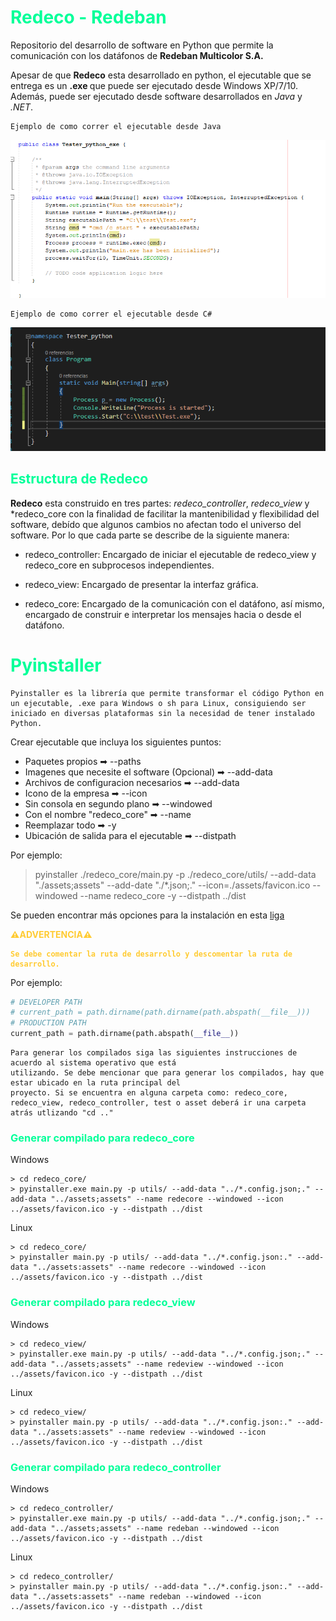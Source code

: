 <h1 style="color: #00ff99;"> Redeco - Redeban</h1>

Repositorio del desarrollo de software en Python que permite la comunicación con los datáfonos de **Redeban Multicolor S.A.** 

Apesar de que **Redeco** esta desarrollado en python, el ejecutable que se entrega es un <strong> .exe </strong> que puede ser ejecutado desde Windows XP/7/10. Además, puede ser ejecutado desde software desarrollados en *Java* y *.NET*.

    Ejemplo de como correr el ejecutable desde Java
![Imagen de ejemplo en Java](./assets/java_example.png)

    Ejemplo de como correr el ejecutable desde C#

![Imagen de ejemplo en C#](./assets/net_example.png)


<h2 style="color: #00ff99;">Estructura de Redeco</h2>

**Redeco** esta construido en tres partes: *redeco_controller*, *redeco_view* y *redeco_core con la finalidad de facilitar la mantenibilidad y flexibilidad del software, debído que algunos cambios no afectan todo el universo del software. Por lo que cada parte se describe de la siguiente manera:

* redeco_controller: Encargado de iniciar el ejecutable de redeco_view y redeco_core en subprocesos independientes.

* redeco_view: Encargado de presentar la interfaz gráfica.

* redeco_core: Encargado de la comunicación con el datáfono, así mismo, encargado de construir e interpretar los mensajes hacia o desde el datáfono.

<h1 style="color: #00ff99;"> Pyinstaller</h1>

    Pyinstaller es la librería que permite transformar el código Python en un ejecutable, .exe para Windows o sh para Linux, consiguiendo ser iniciado en diversas plataformas sin la necesidad de tener instalado Python.


Crear ejecutable que incluya los siguientes puntos:

* Paquetes propios ➡ --paths 
* Imagenes que necesite el software (Opcional) ➡ --add-data
* Archivos de configuracion necesarios ➡ --add-data
* Icono de la empresa ➡ --icon
* Sin consola en segundo plano ➡ --windowed
* Con el nombre "redeco_core" ➡ --name 
* Reemplazar todo ➡ -y
* Ubicación de salida para el ejecutable ➡ --distpath 

Por ejemplo:

> pyinstaller ./redeco_core/main.py -p ./redeco_core/utils/ --add-data "./assets;assets" --add-date "./*.json;." --icon=./assets/favicon.ico --windowed --name redeco_core -y --distpath ../dist

Se pueden encontrar más opciones para la instalación en esta [liga](https://pyinstaller.readthedocs.io/en/stable/usage.html)

<span style="color:#ffcb32">
    <strong>⚠ADVERTENCIA⚠
    
    Se debe comentar la ruta de desarrollo y descomentar la ruta de desarrollo.
</strong>
</span>
Por ejemplo:

```python
# DEVELOPER PATH
# current_path = path.dirname(path.dirname(path.abspath(__file__)))
# PRODUCTION PATH
current_path = path.dirname(path.abspath(__file__))
```


    Para generar los compilados siga las siguientes instrucciones de acuerdo al sistema operativo que está
    utilizando. Se debe mencionar que para generar los compilados, hay que estar ubicado en la ruta principal del
    proyecto. Si se encuentra en alguna carpeta como: redeco_core, redeco_view, redeco_controller, test o asset deberá ir una carpeta atrás utlizando "cd .."

<h3 style="color: #00ff99;">Generar compilado para redeco_core </h3>



Windows

    > cd redeco_core/
    > pyinstaller.exe main.py -p utils/ --add-data "../*.config.json;." --add-data "../assets;assets" --name redecore --windowed --icon ../assets/favicon.ico -y --distpath ../dist 

Linux

    > cd redeco_core/
    > pyinstaller main.py -p utils/ --add-data "../*.config.json:." --add-data "../assets:assets" --name redecore --windowed --icon ../assets/favicon.ico -y --distpath ../dist 

<h3 style="color: #00ff99;">Generar compilado para redeco_view</h3>

Windows

    > cd redeco_view/
    > pyinstaller.exe main.py -p utils/ --add-data "../*.config.json;." --add-data "../assets;assets" --name redeview --windowed --icon ../assets/favicon.ico -y --distpath ../dist 

Linux

    > cd redeco_view/
    > pyinstaller main.py -p utils/ --add-data "../*.config.json:." --add-data "../assets:assets" --name redeview --windowed --icon ../assets/favicon.ico -y --distpath ../dist 

<h3 style="color: #00ff99;">Generar compilado para redeco_controller</h3>

Windows

    > cd redeco_controller/
    > pyinstaller.exe main.py -p utils/ --add-data "../*.config.json;." --add-data "../assets;assets" --name redeban --windowed --icon ../assets/favicon.ico -y --distpath ../dist 

Linux

    > cd redeco_controller/
    > pyinstaller main.py -p utils/ --add-data "../*.config.json:." --add-data "../assets:assets" --name redeban --windowed --icon ../assets/favicon.ico -y --distpath ../dist 
